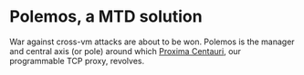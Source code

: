 # Polemos, a MTD solution
War against cross-vm attacks are about to be won. Polemos is the manager and central axis (or pole) around which [Proxima Centauri](https://github.com/GreenPenguino/proxima-centauri), our programmable TCP proxy, revolves. 
